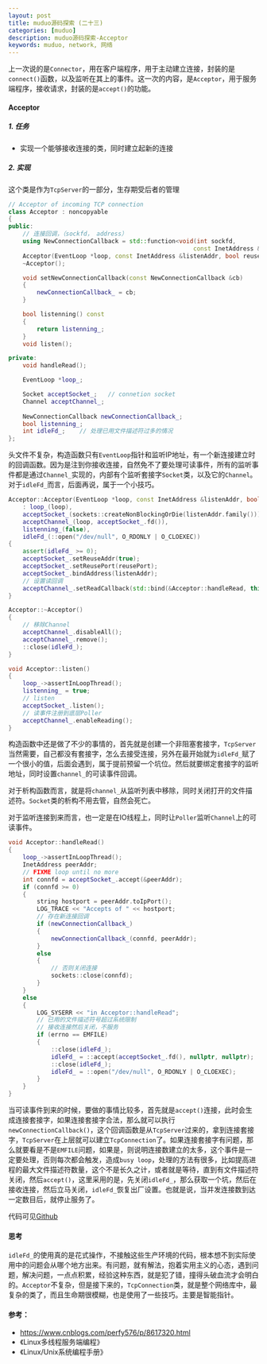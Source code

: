 ```yaml
---
layout: post
title: muduo源码探索 (二十三)
categories: [muduo]
description: muduo源码探索-Acceptor
keywords: muduo, network, 网络
---
```


上一次说的是`Connector`，用在客户端程序，用于主动建立连接，封装的是`connect()`函数，以及监听在其上的事件。这一次的内容，是`Acceptor`，用于服务端程序，接收请求，封装的是`accept()`的功能。

#### Acceptor

##### 1. 任务

- 实现一个能够接收连接的类，同时建立起新的连接

##### 2. 实现

这个类是作为`TcpServer`的一部分，生存期受后者的管理

```c++
// Acceptor of incoming TCP connection
class Acceptor : noncopyable
{
public:
    // 连接回调，（sockfd， address）
    using NewConnectionCallback = std::function<void(int sockfd, 
                                                    const InetAddress &)>;
    Acceptor(EventLoop *loop, const InetAddress &listenAddr, bool reusePort);
    ~Acceptor();

    void setNewConnectionCallback(const NewConnectionCallback &cb)
    {
        newConnectionCallback_ = cb;
    }

    bool listenning() const 
    {
        return listenning_;
    }
    void listen();

private:
    void handleRead();

    EventLoop *loop_;

    Socket acceptSocket_;   // connetion socket
    Channel acceptChannel_; 
    
    NewConnectionCallback newConnectionCallback_;
    bool listenning_;
    int idleFd_;    // 处理已用文件描述符过多的情况
};
```

头文件不复杂，构造函数只有`EventLoop`指针和监听IP地址，有一个新连接建立时的回调函数。因为是注到你接收连接，自然免不了要处理可读事件，所有的监听事件都是通过`Channel_`实现的，内部有个监听套接字`Socket`类，以及它的`Channel`。对于`idleFd_`而言，后面再说，属于一个小技巧。

```c++
Acceptor::Acceptor(EventLoop *loop, const InetAddress &listenAddr, bool reusePort)
    : loop_(loop),
    acceptSocket_(sockets::createNonBlockingOrDie(listenAddr.family())),
    acceptChannel_(loop, acceptSocket_.fd()),
    listenning_(false),
    idleFd_(::open("/dev/null", O_RDONLY | O_CLOEXEC))
{
    assert(idleFd_ >= 0);
    acceptSocket_.setReuseAddr(true);
    acceptSocket_.setReusePort(reusePort);
    acceptSocket_.bindAddress(listenAddr);
    // 设置读回调
    acceptChannel_.setReadCallback(std::bind(&Acceptor::handleRead, this));
}

Acceptor::~Acceptor()
{
    // 移除Channel
    acceptChannel_.disableAll();
    acceptChannel_.remove();
    ::close(idleFd_);
}

void Acceptor::listen()
{
    loop_->assertInLoopThread();
    listenning_ = true;
    // listen
    acceptSocket_.listen();
    // 读事件注册到底层Poller
    acceptChannel_.enableReading();
}
```

构造函数中还是做了不少的事情的，首先就是创建一个非阻塞套接字，`TcpServer`当然需要，自己都没有套接字，怎么去接受连接，另外在最开始就为`idleFd_`赋了一个很小的值，后面会遇到，属于提前预留一个坑位。然后就要绑定套接字的监听地址，同时设置`channel_`的可读事件回调。

对于析构函数而言，就是将`channel_`从监听列表中移除，同时关闭打开的文件描述符。`Socket`类的析构不用去管，自然会死亡。

对于监听连接到来而言，也一定是在IO线程上，同时让`Poller`监听`Channel`上的可读事件。

```c++
void Acceptor::handleRead()
{
    loop_->assertInLoopThread();
    InetAddress peerAddr;
    // FIXME loop until no more
    int connfd = acceptSocket_.accept(&peerAddr);
    if (connfd >= 0)
    {
        string hostport = peerAddr.toIpPort();
        LOG_TRACE << "Accepts of " << hostport;
        // 存在新连接回调
        if (newConnectionCallback_)
        {
            newConnectionCallback_(connfd, peerAddr);
        }
        else 
        {
            // 否则关闭连接
            sockets::close(connfd);
        }
    }
    else 
    {
        LOG_SYSERR << "in Acceptor::handleRead";
        // 已用的文件描述符号超过系统限制
        // 接收连接然后关闭，不服务
        if (errno == EMFILE)
        {
            ::close(idleFd_);
            idleFd_ = ::accept(acceptSocket_.fd(), nullptr, nullptr);
            ::close(idleFd_);
            idleFd_ = ::open("/dev/null", O_RDONLY | O_CLOEXEC);
        }
    }
}
```

当可读事件到来的时候，要做的事情比较多，首先就是`accept()`连接，此时会生成连接套接字，如果连接套接字合法，那么就可以执行`newConnectionCallback()`，这个回调函数是从`TcpServer`过来的，拿到连接套接字，`TcpServer`在上层就可以建立`TcpConnection`了。如果连接套接字有问题，那么就要看是不是`EMFILE`问题，如果是，则说明连接数建立的太多，这个事件是一定要处理，否则每次都会触发，造成`busy loop`，处理的方法有很多，比如提高进程的最大文件描述符数量，这个不是长久之计，或者就是等待，直到有文件描述符关闭，然后`accept()`，这里采用的是，先关闭`idleFd_`，那么获取一个坑，然后在接收连接，然后立马关闭，`idleFd_`恢复出厂设置。也就是说，当并发连接数到达一定数目后，就停止服务了。

代码可见[Github](https://github.com/plantree/Slack)

#### 思考

`idleFd_`的使用真的是花式操作，不接触这些生产环境的代码，根本想不到实际使用中的问题会从哪个地方出来。有问题，就有解法，抱着实用主义的心态，遇到问题，解决问题，一点点积累，经验这种东西，就是犯了错，撞得头破血流才会明白的。`Acceptor`不复杂，但是接下来的，`TcpConnection`类，就是整个网络库中，最复杂的类了，而且生命期很模糊，也是使用了一些技巧。主要是智能指针。

#### 参考：

- https://www.cnblogs.com/perfy576/p/8617320.html
- 《Linux多线程服务端编程》
- 《Linux/Unix系统编程手册》
